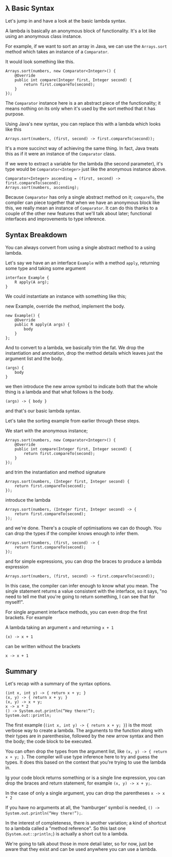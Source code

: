 ## λ Basic Syntax

Let's jump in and have a look at the basic lambda syntax.

A lambda is basically an anonymous block of functionality. It's a lot like using an anonymous class instance.

For example, if we want to sort an array in Java, we can use the `Arrays.sort` method which takes an instance of a `Comparator`.

It would look something like this.

    Arrays.sort(numbers, new Comparator<Integer>() {
        @Override
        public int compare(Integer first, Integer second) {
            return first.compareTo(second);
        }
    });

The `Comparator` instance here is a an abstract piece of the functionality; it means nothing on its only when it's used by the sort method that it has purpose.

Using Java's new syntax, you can replace this with a lambda which looks like this

    Arrays.sort(numbers, (first, second) -> first.compareTo(second));

It's a more succinct way of achieving the same thing. In fact, Java treats this as if it were an instance of the `Comparator` class.

If we were to extract a variable for the lambda (the second parameter), it's type would be `Comparator<Integer>` just like the anonymous instance above.

    Comparator<Integer> ascending = (first, second) -> first.compareTo(second);
    Arrays.sort(numbers, ascending);


Because `Comparator` has only a single abstract method on it; `compareTo`, the compiler can piece together that when we have an anonymous block like this, we really mean an instance of `Comparator`.  It can do this thanks to a couple of the other new features that we'll talk about later; functional interfaces and improvements to type inference.


## Syntax Breakdown

You can always convert from using a single abstract method to a using lambda.

Let's say we have an an interface `Example` with a method `apply`, returning some type and taking some argument

    interface Example {
        R apply(A arg);
    }

We could instantiate an instance with something like this;

new Example, override the method, implement the body.

    new Example() {
        @Override
        public R apply(A args) {
            body
        }
    };

And to convert to a lambda, we basically trim the fat. We drop the instantiation and annotation, drop the method details which leaves just the argument list and the body.

    (args) {
        body
    }

we then introduce the new arrow symbol to indicate both that the whole thing is a lambda and that what follows is the body.

    (args) -> { body }


and that's our basic lambda syntax.


Let's take the sorting example from earlier through these steps.

We start with the anonymous instance;

    Arrays.sort(numbers, new Comparator<Integer>() {
        @Override
        public int compare(Integer first, Integer second) {
            return first.compareTo(second);
        }
    });


and trim the instantiation and method signature

    Arrays.sort(numbers, (Integer first, Integer second) {
        return first.compareTo(second);
    });

introduce the lambda

    Arrays.sort(numbers, (Integer first, Integer second) -> {
        return first.compareTo(second);
    });

and we're done. There's a couple of optimisations we can do though. You can drop the types if the compiler knows enough to infer them.

    Arrays.sort(numbers, (first, second) -> {
        return first.compareTo(second);
    });

and for simple expressions, you can drop the braces to produce a lambda expression

    Arrays.sort(numbers, (first, second) -> first.compareTo(second));


In this case, the compiler can infer enough to know what you mean. The single statement returns a value consistent with the interface, so it says, "no need to tell me that you're going to return something, I can see that for myself!".


For single argument interface methods, you can even drop the first brackets. For example

A lambda taking an argument `x` and returning `x + 1`

    (x) -> x + 1

can be written without the brackets

    x -> x + 1



## Summary

Let's recap with a summary of the syntax options.

    (int x, int y) -> { return x + y; }
    (x, y) -> { return x + y; }
    (x, y) -> x + y;
    x -> x * 2
    () -> System.out.println(“Hey there!”);
    System.out::println;


The first example (`(int x, int y) -> { return x + y; }`) is the most verbose way to create a lambda. The arguments to the function along with their types are in parenthesise, followed by the new arrow syntax and then the body; the code block to be executed.

You can often drop the types from the argument list, like `(x, y) -> { return x + y; }`. The compiler will use type inference here to try and guess the types. It does this based on the context that you're trying to use the lambda in.

Ig your code block returns something or is a single line expression, you can drop the braces and return statement, for example `(x, y) -> x + y;`.

In the case of only a single argument, you can drop the parentheses `x -> x * 2`

If you have no arguments at all, the 'hamburger' symbol is needed, `() -> System.out.println(“Hey there!”);`.

In the interest of completeness, there is another variation; a kind of shortcut to a lambda called a "method reference". So this last one (`System.out::println;`) is actually a short cut to a lambda.

We're going to talk about those in more detail later, so for now, just be aware that they exist and can be used anywhere you can use a lambda.

